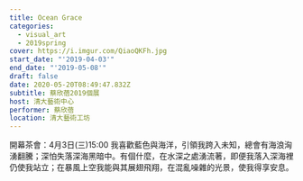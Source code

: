 ```yaml
---
title: Ocean Grace
categories:
  - visual_art
  - 2019spring
cover: https://i.imgur.com/QiaoQKFh.jpg
start_date: "'2019-04-03'"
end_date: "'2019-05-08'"
draft: false
date: 2020-05-20T08:49:47.832Z
subtitle: 蔡欣蓓2019個展
host: 清大藝術中心
performer: 蔡欣蓓
location: 清大藝術工坊
---
```


開幕茶會：4月3日(三)15:00 我喜歡藍色與海洋，引領我跨入未知，總會有海浪洶湧翻騰；深怕失落深海黑暗中。有個什麼，在水深之處湧流著，即便我落入深海裡仍使我站立；在暴風上空我能與其展翅飛翔，在混亂噪雜的光景，使我得享安息。